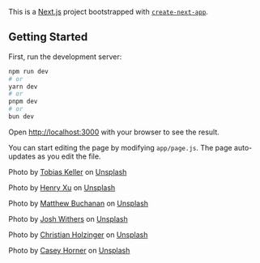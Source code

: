 This is a [Next.js](https://nextjs.org/) project bootstrapped with [`create-next-app`](https://github.com/vercel/next.js/tree/canary/packages/create-next-app).

## Getting Started

First, run the development server:

```bash
npm run dev
# or
yarn dev
# or
pnpm dev
# or
bun dev
```

Open [http://localhost:3000](http://localhost:3000) with your browser to see the result.

You can start editing the page by modifying `app/page.js`. The page auto-updates as you edit the file.

Photo by <a href="https://unsplash.com/@tokeller?utm_content=creditCopyText&utm_medium=referral&utm_source=unsplash">Tobias Keller</a> on <a href="https://unsplash.com/photos/landscape-photography-of-lake-and-mountain-73F4pKoUkM0?utm_content=creditCopyText&utm_medium=referral&utm_source=unsplash">Unsplash</a>

Photo by <a href="https://unsplash.com/@henry2cute?utm_content=creditCopyText&utm_medium=referral&utm_source=unsplash">Henry Xu</a> on <a href="https://unsplash.com/photos/brown-house-with-moss-X-eekRFSieM?utm_content=creditCopyText&utm_medium=referral&utm_source=unsplash">Unsplash</a>

Photo by <a href="https://unsplash.com/@mthwbchn?utm_content=creditCopyText&utm_medium=referral&utm_source=unsplash">Matthew Buchanan</a> on <a href="https://unsplash.com/photos/mountains-under-cloudy-sky-during-daytime-g-0dp2ycCw0?utm_content=creditCopyText&utm_medium=referral&utm_source=unsplash">Unsplash</a>

Photo by <a href="https://unsplash.com/@joshwithers?utm_content=creditCopyText&utm_medium=referral&utm_source=unsplash">Josh Withers</a> on <a href="https://unsplash.com/photos/body-of-water-between-two-mountains-UnKqaCtnHwE?utm_content=creditCopyText&utm_medium=referral&utm_source=unsplash">Unsplash</a>

Photo by <a href="https://unsplash.com/@pixelatelier?utm_content=creditCopyText&utm_medium=referral&utm_source=unsplash">Christian Holzinger</a> on <a href="https://unsplash.com/photos/snow-covered-mountain-under-orange-and-blue-sky-V_ikwGP-47c?utm_content=creditCopyText&utm_medium=referral&utm_source=unsplash">Unsplash</a>

Photo by <a href="https://unsplash.com/@mischievous_penguins?utm_content=creditCopyText&utm_medium=referral&utm_source=unsplash">Casey Horner</a> on <a href="https://unsplash.com/photos/mountains-covered-with-snow-near-road-75_s8iWHKLs?utm_content=creditCopyText&utm_medium=referral&utm_source=unsplash">Unsplash</a>

